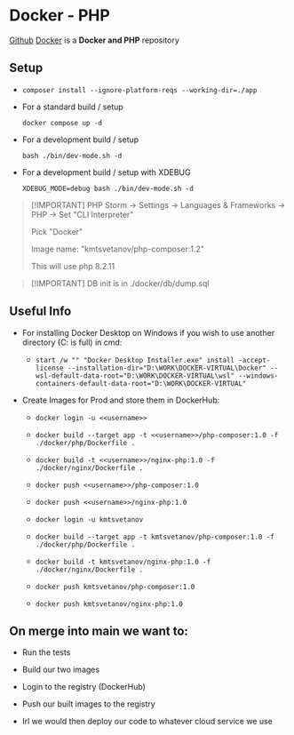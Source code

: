# Docker - PHP

[Github][1] [Docker][2] is a **Docker and PHP** repository


Setup
------------
* ``composer install --ignore-platform-reqs --working-dir=./app``


* For a standard build / setup
  
  ``docker compose up -d ``

* For a development build / setup

  ``bash ./bin/dev-mode.sh -d``

* For a development build / setup with XDEBUG
  
  ``XDEBUG_MODE=debug bash ./bin/dev-mode.sh -d``

> [!IMPORTANT] PHP Storm -> Settings -> Languages & Frameworks -> PHP -> Set "CLI Interpreter"
> 
> Pick "Docker" 
> 
> Image name: "kmtsvetanov/php-composer:1.2"
> 
>  This will use php 8.2.11

> [!IMPORTANT] DB init is in ./docker/db/dump.sql

Useful Info
------------
* For installing Docker Desktop on Windows if you wish to use another directory (C: is full) in cmd:
  
  *
    ``start /w "" "Docker Desktop Installer.exe" install -accept-license --installation-dir="D:\WORK\DOCKER-VIRTUAL\Docker" --wsl-default-data-root="D:\WORK\DOCKER-VIRTUAL\wsl" --windows-containers-default-data-root="D:\WORK\DOCKER-VIRTUAL"``


* Create Images for Prod and store them in DockerHub:
  
  * ``docker login -u <<username>>`` 
  * ``docker build --target app -t <<username>>/php-composer:1.0 -f ./docker/php/Dockerfile .``
  * ``docker build -t <<username>>/nginx-php:1.0 -f ./docker/nginx/Dockerfile .`` 
  * ``docker push <<username>>/php-composer:1.0`` 
  * ``docker push <<username>>/nginx-php:1.0`` 
  
  * ``docker login -u kmtsvetanov`` 
  * ``docker build --target app -t kmtsvetanov/php-composer:1.0 -f ./docker/php/Dockerfile .``
  * ``docker build -t kmtsvetanov/nginx-php:1.0 -f ./docker/nginx/Dockerfile .`` 
  * ``docker push kmtsvetanov/php-composer:1.0`` 
  * ``docker push kmtsvetanov/nginx-php:1.0`` 


On merge into main we want to:
------------
* Run the tests
* Build our two images
* Login to the registry (DockerHub)
* Push our built images to the registry


* Irl we would then deploy our code to whatever cloud service we use


[1]: https://github.com/KMTsvetanov/Setup
[2]: https://hub.docker.com/search?q=kmtsvetanov%2F


